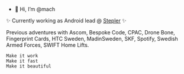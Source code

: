 - 👋 Hi, I’m @mach


✨ Currently working as Android lead @ [Stepler](https://play.google.com/store/apps/details?id=com.stepler) ✨

Previous adventures with Ascom, Bespoke Code, CPAC, Drone Bone, Fingerprint Cards, HTC Sweden, MadinSweden, SKF, Spotify, Swedish Armed Forces, SWIFT Home Lifts.

    Make it work
    Make it fast
    Make it beautiful


<!---
mach-at-stepler/mach-at-stepler is a ✨ special ✨ repository because its `README.md` (this file) appears on your GitHub profile.
You can click the Preview link to take a look at your changes.
--->
